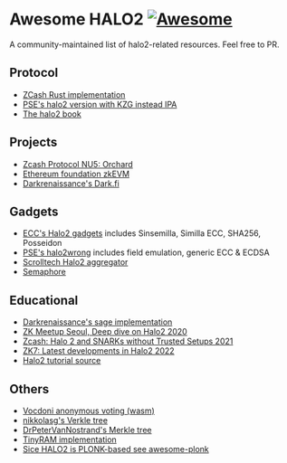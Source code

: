 # Awesome HALO2 [![Awesome](https://cdn.rawgit.com/sindresorhus/awesome/d7305f38d29fed78fa85652e3a63e154dd8e8829/media/badge.svg)](https://github.com/sindresorhus/awesome)

A community-maintained list of halo2-related resources.
Feel free to PR.

## Protocol

- [ZCash Rust implementation](https://github.com/zcash/halo2)
- [PSE's halo2 version with KZG instead IPA](https://github.com/privacy-scaling-explorations/halo2)
- [The halo2 book](https://zcash.github.io/halo2/)

## Projects

- [Zcash Protocol NU5: Orchard](https://github.com/zcash/orchard)
- [Ethereum foundation zkEVM](https://github.com/zcash/orchard)
- [Darkrenaissance's Dark.fi](https://github.com/darkrenaissance/darkfi)

## Gadgets 

- [ECC's Halo2 gadgets](https://github.com/zcash/halo2/tree/main/halo2_gadgets) includes Sinsemilla, Similla ECC, SHA256, Posseidon
- [PSE's halo2wrong](https://github.com/privacy-scaling-explorations/halo2wrong) includes field emulation, generic ECC & ECDSA
- [Scrolltech Halo2 aggregator](https://github.com/scroll-tech/halo2-snark-aggregator)
- [Semaphore](https://github.com/akinovak/halo2-semaphore)

## Educational

- [Darkrenaissance's sage implementation](https://github.com/darkrenaissance/darkfi/blob/master/script/research/halo/halo2.sage)
- [ZK Meetup Seoul, Deep dive on Halo2 2020](https://www.youtube.com/watch?v=YlTt12s7vGE)
- [Zcash: Halo 2 and SNARKs without Trusted Setups 2021](https://www.youtube.com/watch?v=KdkVTEHUxgo)
- [ZK7: Latest developments in Halo2 2022](https://www.youtube.com/watch?v=V1RgGn1GtqM)
- [Halo2 tutorial source](https://github.com/icemelon/halo2-tutorial/)

## Others

- [Vocdoni anonymous voting (wasm)](https://github.com/vocdoni/halo2-francise-proof-wasm)
- [nikkolasg's Verkle tree](https://github.com/nikkolasg/halo2-circuits)
- [DrPeterVanNostrand's Merkle tree](https://github.com/DrPeterVanNostrand/halo2-merkle)
- [TinyRAM implementation](https://github.com/Orbis-Tertius/tiny-ram-halo2)
- [Sice HALO2 is PLONK-based see awesome-plonk](https://github.com/fluidex/awesome-plonk)
